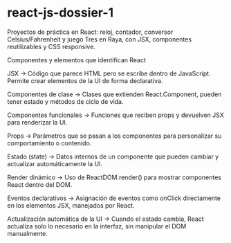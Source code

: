 # react-js-dossier-1
Proyectos de práctica en React: reloj, contador, conversor Celsius/Fahrenheit y juego Tres en Raya, con JSX, componentes reutilizables y CSS responsive.

Componentes y elementos que identifican React

JSX → Código que parece HTML pero se escribe dentro de JavaScript. Permite crear elementos de la UI de forma declarativa.

Componentes de clase → Clases que extienden React.Component, pueden tener estado y métodos de ciclo de vida.

Componentes funcionales → Funciones que reciben props y devuelven JSX para renderizar la UI.

Props → Parámetros que se pasan a los componentes para personalizar su comportamiento o contenido.

Estado (state) → Datos internos de un componente que pueden cambiar y actualizar automáticamente la UI.

Render dinámico → Uso de ReactDOM.render() para mostrar componentes React dentro del DOM.

Eventos declarativos → Asignación de eventos como onClick directamente en los elementos JSX, manejados por React.

Actualización automática de la UI → Cuando el estado cambia, React actualiza solo lo necesario en la interfaz, sin manipular el DOM manualmente.
